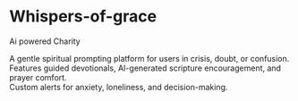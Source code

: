 # Whispers-of-grace
Ai powered Charity 

A gentle spiritual prompting platform for users in crisis, doubt, or confusion.  
Features guided devotionals, AI-generated scripture encouragement, and prayer comfort.  
Custom alerts for anxiety, loneliness, and decision-making.
